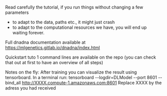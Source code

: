 Read carefully the tutorial, if you run things without changing a few parameters 
- to adapt to the data, paths etc., it might just crash
- to adapt to the computational resources we have, you will end up waiting forever.

Full dnadna documentation available at https://mlgenetics.gitlab.io/dnadna/index.html

Quickstart tuto 1 command lines are available on the repo (you can check that out at first to have an overview of all steps)




Notes on the fly:
After training you can visualize the result using tensorboard. In a terminal run:
tensorboard --logdir=DLModel --port 8601 --bind_all
http://XXXX.compute-1.amazonaws.com:8601
Replace XXXX by the adress you had received


